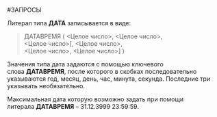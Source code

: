 #ЗАПРОСЫ 

Литерал типа **ДАТА** записывается в виде:

> ДАТАВРЕМЯ ( <Целое число>, <Целое число>,   
> <Целое число>[, <Целое число>,   
> <Целое число>, <Целое число>] )

Значения типа дата задаются с помощью ключевого слова **ДАТАВРЕМЯ**, после которого в скобках последовательно указываются год, месяц, день, час, минута, секунда. Последние три указывать необязательно.

Максимальная дата которую возможно задать при помощи литерала **ДАТАВРЕМЯ** – 31.12.3999 23:59:59.